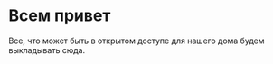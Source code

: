 ﻿---
layout: default
published: yes
---

# Всем привет

Все, что может быть в открытом доступе для нашего дома будем выкладывать сюда.